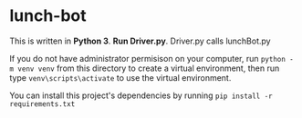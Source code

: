 # lunch-bot

This is written in <b>Python 3</b>. <b>Run Driver.py</b>. Driver.py calls lunchBot.py

If you do not have administrator permisison on your computer, run `python -m venv venv` from this directory to create a virtual environment, then run type `venv\scripts\activate` to use the virtual environment. 

You can install this project's dependencies by running `pip install -r requirements.txt`